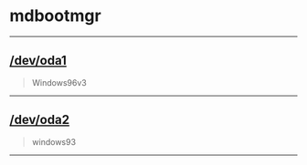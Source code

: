 # mdbootmgr

---
## [/dev/oda1](https://windows96.net/)
> Windows96v3

---
## [/dev/oda2](https://windows93.net/)
> windows93

---
